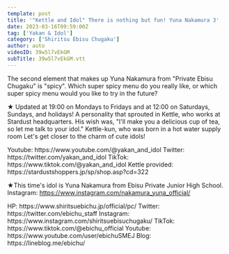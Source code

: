 ```yaml
---
template: post
title: '"Kettle and Idol" There is nothing but fun! Yuna Nakamura 3'
date: 2023-03-16T09:59:00Z
tag: ['Yakan & Idol']
category: ['Shiritsu Ebisu Chugaku']
author: auto 
videoID: 39w5l7vEkGM
subTitle: 39w5l7vEkGM.vtt
---
```

The second element that makes up Yuna Nakamura from "Private Ebisu Chugaku" is "spicy".
Which super spicy menu do you really like, or which super spicy menu would you like to try in the future?

★ Updated at 19:00 on Mondays to Fridays and at 12:00 on Saturdays, Sundays, and holidays!
A personality that sprouted in Kettle, who works at Stardust headquarters.
His wish was, "I'll make you a delicious cup of tea, so let me talk to your idol."
Kettle-kun, who was born in a hot water supply room
Let's get closer to the charm of cute idols!

<Kettle and Idol>
Youtube: https://www.youtube.com/@yakan_and_idol
Twitter: https://twitter.com/yakan_and_idol
TikTok: https://www.tiktok.com/@yakan_and_idol
Kettle provided: https://stardustshoppers.jp/sp/shop.asp?cd=322

★This time's idol is Yuna Nakamura from Ebisu Private Junior High School.
<Yuna Nakamura>
Instagram: https://www.instagram.com/nakamura_yuna_official/

<Private Ebisu Junior High School>
HP: https://www.shiritsuebichu.jp/official/pc/
Twitter: https://twitter.com/ebichu_staff
Instagram: https://www.instagram.com/shiritsuebisuchugaku/
TikTok: https://www.tiktok.com/@ebichu_official
Youtube: https://www.youtube.com/user/ebichuSMEJ
Blog: https://lineblog.me/ebichu/